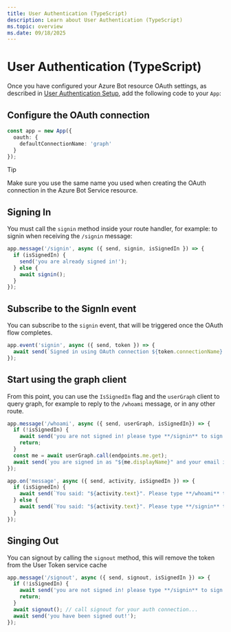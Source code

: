 ```yaml
---
title: User Authentication (TypeScript)
description: Learn about User Authentication (TypeScript)
ms.topic: overview
ms.date: 09/18/2025
---
```


# User Authentication (TypeScript)

Once you have configured your Azure Bot resource OAuth settings, as described in [User Authentication Setup](~/teams/user-authentication/sso-setup.md), add the following code to your `App`:


## Configure the OAuth connection

```ts
const app = new App({
  oauth: { 
    defaultConnectionName: 'graph'
  }
});
```
> [!TIP]
> Make sure you use the same name you used when creating the OAuth connection in the Azure Bot Service resource.

## Signing In

You must call the `signin` method inside your route handler, for example: to signin when receiving the `/signin` message:

```ts
app.message('/signin', async ({ send, signin, isSignedIn }) => {
  if (isSignedIn) {
    send('you are already signed in!');
  } else {
    await signin();
  }
});
```

## Subscribe to the SignIn event

You can subscribe to the `signin` event, that will be triggered once the OAuth flow completes.

```ts
app.event('signin', async ({ send, token }) => {
  await send(`Signed in using OAuth connection ${token.connectionName}. Please type **/whoami** to see your profile or **/signout** to sign out.`);
});
```

## Start using the graph client

From this point, you can use the `IsSignedIn` flag and the `userGraph` client to query graph, for example to reply to the `/whoami` message, or in any other route.

```ts
app.message('/whoami', async ({ send, userGraph, isSignedIn}) => {
  if (!isSignedIn) {
    await send('you are not signed in! please type **/signin** to sign in.');
    return;
  }
  const me = await userGraph.call(endpoints.me.get);
  await send(`you are signed in as "${me.displayName}" and your email is "${me.mail || me.userPrincipalName}"`);
});

app.on('message', async ({ send, activity, isSignedIn }) => {
  if (isSignedIn) {
    await send(`You said: "${activity.text}". Please type **/whoami** to see your profile or **/signout** to sign out.`);
  } else {
    await send(`You said: "${activity.text}". Please type **/signin** to sign in.`);
  }
});
```

## Singing Out

You can signout by calling the `signout` method, this will remove the token from the User Token service cache

```ts
app.message('/signout', async ({ send, signout, isSignedIn }) => {
  if (!isSignedIn) {
    await send('you are not signed in! please type **/signin** to sign in.');
    return;
  }
  await signout(); // call signout for your auth connection...
  await send('you have been signed out!');
});
```
